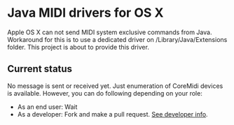 # Java MIDI drivers for OS X

Apple OS X can not send MIDI system exclusive commands from Java. Workaround for this is to use a dedicated driver on /Library/Java/Extensions folder. This project is about to provide this driver.

## Current status

No message is sent or received yet. Just enumeration of CoreMidi devices is available. However, you can do following depending on your role:

* As an end user: Wait
* As a developer: Fork and make a pull request. [See developer info](https://github.com/ritola/OSXMidi/blob/master/DEVELOPING.md).

